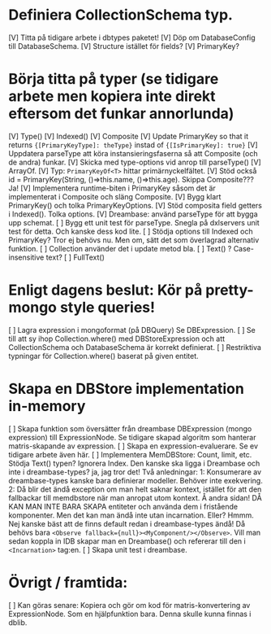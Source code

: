 # Definiera CollectionSchema typ.

[V] Titta på tidigare arbete i dbtypes paketet!
[V] Döp om DatabaseConfig till DatabaseSchema.
[V] Structure istället för fields?
[V] PrimaryKey?

# Börja titta på typer (se tidigare arbete men kopiera inte direkt eftersom det funkar annorlunda)

[V] Type()
[V] Indexed()
[V] Composite
[V] Update PrimaryKey so that it returns `{[PrimaryKeyType]: theType}` instad of `{[IsPrimaryKey]: true}`
[V] Uppdatera parseType att köra instansieringsfaserna
så att Composite (och de andra) funkar.
[V] Skicka med type-options vid anrop till parseType()
[V] ArrayOf.
[V] Typ: `PrimaryKeyOf<T>` hittar primärnyckelfältet.
[V] Stöd också id = PrimaryKey(String, ()=>this.name, ()=>this.age). Skippa Composite??? Ja!
[V] Implementera runtime-biten i PrimaryKey såsom det är implementerat i Composite och släng Composite.
[V] Bygg klart PrimaryKey() och tolka PrimaryKeyOptions.
[V] Stöd composita field getters i Indexed(). Tolka options.
[V] Dreambase: använd parseType för att bygga upp schemat.
[ ] Bygg ett unit test för parseType. Snegla på dxlservers unit test för detta. Och kanske dess kod lite.
[ ] Stödja options till Indexed och PrimaryKey? Tror ej behövs nu. Men om, sätt det som överlagrad alternativ funktion.
[ ] Collection använder det i update metod bla.
[ ] Text() ? Case-insensitive text?
[ ] FullText()

# Enligt dagens beslut: Kör på pretty-mongo style queries!

[ ] Lagra expression i mongoformat (på DBQuery) Se DBExpression.
[ ] Se till att sy ihop Collection.where() med DBStoreExpression och att CollectionSchema och DatabaseSchema är korrekt definierat.
[ ] Restriktiva typningar för Collection.where() baserat på given entitet.

# Skapa en DBStore implementation in-memory

[ ] Skapa funktion som översätter från dreambase DBExpression (mongo expression) till ExpressionNode. Se tidigare skapad algoritm som hanterar matris-skapande av expression.
[ ] Skapa en expression-evaluerare. Se ev tidigare arbete även här.
[ ] Implementera MemDBStore: Count, limit, etc. Stödja Text() typen? Ignorera Index. Den kanske ska ligga i Dreambase och inte i dreambase-types? ja, jag tror det! Två anledningar: 1: Konsumerare av dreambase-types kanske bara definierar modeller. Behöver inte exekvering. 2: Då blir det ändå exception om man helt saknar kontext, istället för att den fallbackar till memdbstore när man anropat utom kontext. Å andra sidan! DÅ KAN MAN INTE BARA SKAPA entiteter och använda dem i fristående komponenter. Men det kan man ändå inte utan incarnation. Eller? Hmmm. Nej kanske bäst att de finns default redan i dreambase-types ändå! Då behövs bara `<Observe fallback={null}><MyComponent/></Observe>`. Vill man sedan koppla in IDB skapar man en Dreambase() och refererar till den i `<Incarnation>` tag:en.
[ ] Skapa unit test i dreambase.

# Övrigt / framtida:

[ ] Kan göras senare: Kopiera och gör om kod för matris-konvertering av ExpressionNode. Som en hjälpfunktion bara. Denna skulle kunna finnas i dblib.
